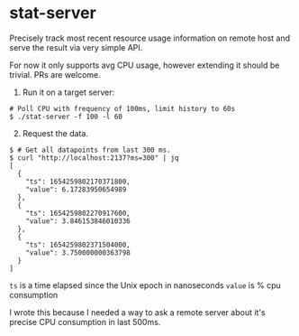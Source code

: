 # stat-server

Precisely track most recent resource usage information on remote host and serve
the result via very simple API.

For now it only supports avg CPU usage, however extending it should be
trivial. PRs are welcome.

1. Run it on a target server:

```console
# Poll CPU with frequency of 100ms, limit history to 60s
$ ./stat-server -f 100 -l 60
```

2. Request the data.

```console
$ # Get all datapoints from last 300 ms.
$ curl "http://localhost:2137?ms=300" | jq
[
  {
    "ts": 1654259802170371800,
    "value": 6.17283950654989
  },
  {
    "ts": 1654259802270917600,
    "value": 3.846153846010336
  },
  {
    "ts": 1654259802371504000,
    "value": 3.750000000363798
  }
]
```

`ts` is a time elapsed since the Unix epoch in nanoseconds
`value` is % cpu consumption

I wrote this because I needed a way to ask a remote server about it's
precise CPU consumption in last 500ms.

